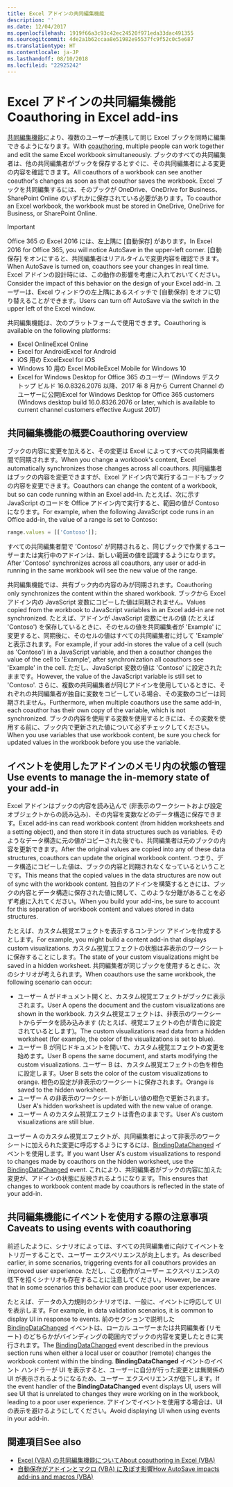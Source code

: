 ```yaml
---
title: Excel アドインの共同編集機能
description: ''
ms.date: 12/04/2017
ms.openlocfilehash: 1919f66a3c93c42ec24520f971eda33dac491355
ms.sourcegitcommit: 4de2a1b62ccaa8e51982e95537fc9f52c0c5e687
ms.translationtype: HT
ms.contentlocale: ja-JP
ms.lasthandoff: 08/10/2018
ms.locfileid: "22925242"
---
```

# <a name="coauthoring-in-excel-add-ins"></a><span data-ttu-id="6945a-102">Excel アドインの共同編集機能</span><span class="sxs-lookup"><span data-stu-id="6945a-102">Coauthoring in Excel add-ins</span></span>  

<span data-ttu-id="6945a-103">[共同編集機能](https://support.office.com/article/Collaborate-on-Excel-workbooks-at-the-same-time-with-co-authoring-7152aa8b-b791-414c-a3bb-3024e46fb104)により、複数のユーザーが連携して同じ Excel ブックを同時に編集できるようになります。</span><span class="sxs-lookup"><span data-stu-id="6945a-103">With [coauthoring](https://support.office.com/article/Collaborate-on-Excel-workbooks-at-the-same-time-with-co-authoring-7152aa8b-b791-414c-a3bb-3024e46fb104), multiple people can work together and edit the same Excel workbook simultaneously.</span></span> <span data-ttu-id="6945a-104">ブックのすべての共同編集者は、他の共同編集者がブックを保存するとすぐに、その共同編集者による変更の内容を確認できます。</span><span class="sxs-lookup"><span data-stu-id="6945a-104">All coauthors of a workbook can see another coauthor's changes as soon as that coauthor saves the workbook.</span></span> <span data-ttu-id="6945a-105">Excel ブックを共同編集するには、そのブックが OneDrive、OneDrive for Business、SharePoint Online のいずれかに保存されている必要があります。</span><span class="sxs-lookup"><span data-stu-id="6945a-105">To coauthor an Excel workbook, the workbook must be stored in OneDrive, OneDrive for Business, or SharePoint Online.</span></span>

> [!IMPORTANT]
> <span data-ttu-id="6945a-106">Office 365 の Excel 2016 には、左上隅に [自動保存] があります。</span><span class="sxs-lookup"><span data-stu-id="6945a-106">In Excel 2016 for Office 365, you will notice AutoSave in the upper-left corner.</span></span> <span data-ttu-id="6945a-107">[自動保存] をオンにすると、共同編集者はリアルタイムで変更内容を確認できます。</span><span class="sxs-lookup"><span data-stu-id="6945a-107">When AutoSave is turned on, coauthors see your changes in real time.</span></span> <span data-ttu-id="6945a-108">Excel アドインの設計時には、この動作の影響を考慮に入れておいてください。</span><span class="sxs-lookup"><span data-stu-id="6945a-108">Consider the impact of this behavior on the design of your Excel add-in.</span></span> <span data-ttu-id="6945a-109">ユーザーは、Excel ウィンドウの左上隅にあるスイッチで [自動保存] をオフに切り替えることができます。</span><span class="sxs-lookup"><span data-stu-id="6945a-109">Users can turn off AutoSave via the switch in the upper left of the Excel window.</span></span>

<span data-ttu-id="6945a-110">共同編集機能は、次のプラットフォームで使用できます。</span><span class="sxs-lookup"><span data-stu-id="6945a-110">Coauthoring is available on the following platforms:</span></span>

- <span data-ttu-id="6945a-111">Excel Online</span><span class="sxs-lookup"><span data-stu-id="6945a-111">Excel Online</span></span>
- <span data-ttu-id="6945a-112">Excel for Android</span><span class="sxs-lookup"><span data-stu-id="6945a-112">Excel for Android</span></span>
- <span data-ttu-id="6945a-113">iOS 用の Excel</span><span class="sxs-lookup"><span data-stu-id="6945a-113">Excel for iOS</span></span>
- <span data-ttu-id="6945a-114">Windows 10 用の Excel Mobile</span><span class="sxs-lookup"><span data-stu-id="6945a-114">Excel Mobile for Windows 10</span></span>
- <span data-ttu-id="6945a-115">Excel for Windows Desktop for Office 365 のユーザー (Windows デスクトップ ビルド 16.0.8326.2076 以降、2017 年 8 月から Current Channel のユーザーに公開)</span><span class="sxs-lookup"><span data-stu-id="6945a-115">Excel for Windows Desktop for Office 365 customers (Windows desktop build 16.0.8326.2076 or later, which is available to current channel customers effective August 2017)</span></span>

## <a name="coauthoring-overview"></a><span data-ttu-id="6945a-116">共同編集機能の概要</span><span class="sxs-lookup"><span data-stu-id="6945a-116">Coauthoring overview</span></span>
 
<span data-ttu-id="6945a-117">ブックの内容に変更を加えると、その変更は Excel によってすべての共同編集者間で同期されます。</span><span class="sxs-lookup"><span data-stu-id="6945a-117">When you change a workbook's content, Excel automatically synchronizes those changes across all coauthors.</span></span> <span data-ttu-id="6945a-118">共同編集者はブックの内容を変更できますが、Excel アドイン内で実行するコードもブックの内容を変更できます。</span><span class="sxs-lookup"><span data-stu-id="6945a-118">Coauthors can change the content of a workbook, but so can code running within an Excel add-in.</span></span> <span data-ttu-id="6945a-119">たとえば、次に示す JavaScript のコードを Office アドイン内で実行すると、範囲の値が Contoso になります。</span><span class="sxs-lookup"><span data-stu-id="6945a-119">For example, when the following JavaScript code runs in an Office add-in, the value of a range is set to Contoso:</span></span>

```js
range.values = [['Contoso']];
```
<span data-ttu-id="6945a-120">すべての共同編集者間で 'Contoso' が同期されると、同じブックで作業するユーザーまたは実行中のアドインは、新しい範囲の値を認識するようになります。</span><span class="sxs-lookup"><span data-stu-id="6945a-120">After 'Contoso' synchronizes across all coauthors, any user or add-in running in the same workbook will see the new value of the range.</span></span> 

<span data-ttu-id="6945a-121">共同編集機能では、共有ブック内の内容のみが同期されます。</span><span class="sxs-lookup"><span data-stu-id="6945a-121">Coauthoring only synchronizes the content within the shared workbook.</span></span> <span data-ttu-id="6945a-122">ブックから Excel アドイン内の JavaScript 変数にコピーした値は同期されません。</span><span class="sxs-lookup"><span data-stu-id="6945a-122">Values copied from the workbook to JavaScript variables in an Excel add-in are not synchronized.</span></span> <span data-ttu-id="6945a-123">たとえば、アドインが JavaScript 変数にセルの値 (たとえば 'Contoso') を保存しているときに、そのセルの値を共同編集者が 'Example' に変更すると、同期後に、そのセルの値はすべての共同編集者に対して 'Example' と表示されます。</span><span class="sxs-lookup"><span data-stu-id="6945a-123">For example, if your add-in stores the value of a cell (such as 'Contoso') in a JavaScript variable, and then a coauthor changes the value of the cell to 'Example', after synchronization all coauthors see 'Example' in the cell.</span></span> <span data-ttu-id="6945a-124">ただし、JavaScript 変数の値は 'Contoso' に設定されたままです。</span><span class="sxs-lookup"><span data-stu-id="6945a-124">However, the value of the JavaScript variable is still set to 'Contoso'.</span></span> <span data-ttu-id="6945a-125">さらに、複数の共同編集者が同じアドインを使用しているときに、それぞれの共同編集者が独自に変数をコピーしている場合、その変数のコピーは同期されません。</span><span class="sxs-lookup"><span data-stu-id="6945a-125">Furthermore, when multiple coauthors use the same add-in, each coauthor has their own copy of the variable, which is not synchronized.</span></span> <span data-ttu-id="6945a-126">ブックの内容を使用する変数を使用するときには、その変数を使用する前に、ブック内で更新された値について必ずチェックしてください。</span><span class="sxs-lookup"><span data-stu-id="6945a-126">When you use variables that use workbook content, be sure you check for updated values in the workbook before you use the variable.</span></span> 

## <a name="use-events-to-manage-the-in-memory-state-of-your-add-in"></a><span data-ttu-id="6945a-127">イベントを使用したアドインのメモリ内の状態の管理</span><span class="sxs-lookup"><span data-stu-id="6945a-127">Use events to manage the in-memory state of your add-in</span></span>
 
<span data-ttu-id="6945a-128">Excel アドインはブックの内容を読み込んで (非表示のワークシートおよび設定オブジェクトからの読み込み)、その内容を変数などのデータ構造に保存できます。</span><span class="sxs-lookup"><span data-stu-id="6945a-128">Excel add-ins can read workbook content (from hidden worksheets and a setting object), and then store it in data structures such as variables.</span></span> <span data-ttu-id="6945a-129">そのようなデータ構造に元の値がコピーされた後でも、共同編集者は元のブックの内容を更新できます。</span><span class="sxs-lookup"><span data-stu-id="6945a-129">After the original values are copied into any of these data structures, coauthors can update the original workbook content.</span></span> <span data-ttu-id="6945a-130">つまり、データ構造にコピーした値は、ブックの内容と同期されなくなっているということです。</span><span class="sxs-lookup"><span data-stu-id="6945a-130">This means that the copied values in the data structures are now out of sync with the workbook content.</span></span> <span data-ttu-id="6945a-131">独自のアドインを構築するときには、ブックの内容とデータ構造に保存された値に関して、このような分離があることを必ず考慮に入れてください。</span><span class="sxs-lookup"><span data-stu-id="6945a-131">When you build your add-ins, be sure to account for this separation of workbook content and values stored in data structures.</span></span>

<span data-ttu-id="6945a-132">たとえば、カスタム視覚エフェクトを表示するコンテンツ アドインを作成するとします。</span><span class="sxs-lookup"><span data-stu-id="6945a-132">For example, you might build a content add-in that displays custom visualizations.</span></span> <span data-ttu-id="6945a-133">カスタム視覚エフェクトの状態は非表示のワークシートに保存することにします。</span><span class="sxs-lookup"><span data-stu-id="6945a-133">The state of your custom visualizations might be saved in a hidden worksheet.</span></span> <span data-ttu-id="6945a-134">共同編集者が同じブックを使用するときに、次のシナリオが考えられます。</span><span class="sxs-lookup"><span data-stu-id="6945a-134">When coauthors use the same workbook, the following scenario can occur:</span></span>

- <span data-ttu-id="6945a-135">ユーザー A がドキュメント開くと、カスタム視覚エフェクトがブックに表示されます。</span><span class="sxs-lookup"><span data-stu-id="6945a-135">User A opens the document and the custom visualizations are shown in the workbook.</span></span> <span data-ttu-id="6945a-136">カスタム視覚エフェクトは、非表示のワークシートからデータを読み込みます (たとえば、視覚エフェクトの色が青色に設定されているとします)。</span><span class="sxs-lookup"><span data-stu-id="6945a-136">The custom visualizations read data from a hidden worksheet (for example, the color of the visualizations is set to blue).</span></span>
- <span data-ttu-id="6945a-137">ユーザー B が同じドキュメントを開いて、カスタム視覚エフェクトの変更を始めます。</span><span class="sxs-lookup"><span data-stu-id="6945a-137">User B opens the same document, and starts modifying the custom visualizations.</span></span> <span data-ttu-id="6945a-138">ユーザー B は、カスタム視覚エフェクトの色を橙色に設定します。</span><span class="sxs-lookup"><span data-stu-id="6945a-138">User B sets the color of the custom visualizations to orange.</span></span> <span data-ttu-id="6945a-139">橙色の設定が非表示のワークシートに保存されます。</span><span class="sxs-lookup"><span data-stu-id="6945a-139">Orange is saved to the hidden worksheet.</span></span>
- <span data-ttu-id="6945a-140">ユーザー A の非表示のワークシートが新しい値の橙色で更新されます。</span><span class="sxs-lookup"><span data-stu-id="6945a-140">User A's hidden worksheet is updated with the new value of orange.</span></span>
- <span data-ttu-id="6945a-141">ユーザー A のカスタム視覚エフェクトは青色のままです。</span><span class="sxs-lookup"><span data-stu-id="6945a-141">User A's custom visualizations are still blue.</span></span> 

<span data-ttu-id="6945a-142">ユーザー A のカスタム視覚エフェクトが、共同編集者によって非表示のワークシートに加えられた変更に呼応するようにするには、[BindingDataChanged](https://dev.office.com/reference/add-ins/shared/binding.bindingdatachangedevent) イベントを使用します。</span><span class="sxs-lookup"><span data-stu-id="6945a-142">If you want User A's custom visualizations to respond to changes made by coauthors on the hidden worksheet, use the [BindingDataChanged](https://dev.office.com/reference/add-ins/shared/binding.bindingdatachangedevent) event.</span></span> <span data-ttu-id="6945a-143">これにより、共同編集者がブックの内容に加えた変更が、アドインの状態に反映されるようになります。</span><span class="sxs-lookup"><span data-stu-id="6945a-143">This ensures that changes to workbook content made by coauthors is reflected in the state of your add-in.</span></span>

## <a name="caveats-to-using-events-with-coauthoring"></a><span data-ttu-id="6945a-144">共同編集機能にイベントを使用する際の注意事項</span><span class="sxs-lookup"><span data-stu-id="6945a-144">Caveats to using events with coauthoring</span></span> 

<span data-ttu-id="6945a-145">前述したように、シナリオによっては、すべての共同編集者に向けてイベントをトリガーすることで、ユーザー エクスペリエンスが向上します。</span><span class="sxs-lookup"><span data-stu-id="6945a-145">As described earlier, in some scenarios, triggering events for all coauthors provides an improved user experience.</span></span> <span data-ttu-id="6945a-146">ただし、この動作がユーザー エクスペリエンスの低下を招くシナリオも存在することに注意してください。</span><span class="sxs-lookup"><span data-stu-id="6945a-146">However, be aware that in some scenarios this behavior can produce poor user experiences.</span></span> 

<span data-ttu-id="6945a-147">たとえば、データの入力規則のシナリオでは、一般に、イベントに呼応して UI を表示します。</span><span class="sxs-lookup"><span data-stu-id="6945a-147">For example, in data validation scenarios, it is common to display UI in response to events.</span></span> <span data-ttu-id="6945a-148">前のセクションで説明した [BindingDataChanged](https://dev.office.com/reference/add-ins/shared/binding.bindingdatachangedevent) イベントは、ローカル ユーザーまたは共同編集者 (リモート) のどちらかがバインディングの範囲内でブックの内容を変更したときに実行されます。</span><span class="sxs-lookup"><span data-stu-id="6945a-148">The [BindingDataChanged](https://dev.office.com/reference/add-ins/shared/binding.bindingdatachangedevent) event described in the previous section runs when either a local user or coauthor (remote) changes the workbook content within the binding.</span></span> <span data-ttu-id="6945a-149">**BindingDataChanged** イベントのイベント ハンドラーが UI を表示すると、ユーザーに自分が行った変更とは無関係の UI が表示されるようになるため、ユーザー エクスペリエンスが低下します。</span><span class="sxs-lookup"><span data-stu-id="6945a-149">If the event handler of the **BindingDataChanged** event displays UI, users will see UI that is unrelated to changes they were working on in the workbook, leading to a poor user experience.</span></span> <span data-ttu-id="6945a-150">アドインでイベントを使用する場合は、UI の表示を避けるようにしてください。</span><span class="sxs-lookup"><span data-stu-id="6945a-150">Avoid displaying UI when using events in your add-in.</span></span>

## <a name="see-also"></a><span data-ttu-id="6945a-151">関連項目</span><span class="sxs-lookup"><span data-stu-id="6945a-151">See also</span></span> 

- [<span data-ttu-id="6945a-152">Excel (VBA) の共同編集機能について</span><span class="sxs-lookup"><span data-stu-id="6945a-152">About coauthoring in Excel (VBA)</span></span>](https://msdn.microsoft.com/vba/excel-vba/articles/about-coauthoring-in-excel) 
- [<span data-ttu-id="6945a-153">自動保存がアドインとマクロ (VBA) に及ぼす影響</span><span class="sxs-lookup"><span data-stu-id="6945a-153">How AutoSave impacts add-ins and macros (VBA)</span></span>](https://msdn.microsoft.com/vba/office-shared-vba/articles/how-autosave-impacts-addins-and-macros) 
